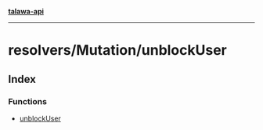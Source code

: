 [**talawa-api**](../../../README.md)

***

# resolvers/Mutation/unblockUser

## Index

### Functions

- [unblockUser](functions/unblockUser.md)

